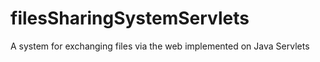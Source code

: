 # filesSharingSystemServlets

A system for exchanging files via the web implemented on Java Servlets

